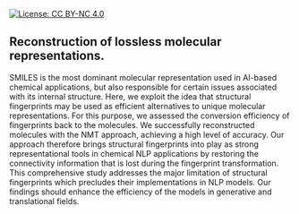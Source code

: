 [![License: CC BY-NC 4.0](https://img.shields.io/badge/License-CC_BY--NC_4.0-lightgrey.svg)](https://creativecommons.org/licenses/by-nc/4.0/)

## Reconstruction of lossless molecular representations.
SMILES is the most dominant molecular representation used in AI-based chemical applications, but also responsible for certain issues associated with its internal structure. Here, we exploit the idea that structural fingerprints may be used as efficient alternatives to unique molecular representations.
For this purpose, we assessed the conversion efficiency of fingerprints back to the molecules.
We successfully reconstructed molecules with the NMT approach, achieving a high level of accuracy.
Our approach therefore brings structural fingerprints into play as strong representational tools in chemical NLP applications by restoring the connectivity information that is lost during the fingerprint transformation.
This comprehensive study addresses the major limitation of structural fingerprints which precludes their implementations in NLP models. 
Our findings should enhance the efficiency of the models in generative and translational fields.
